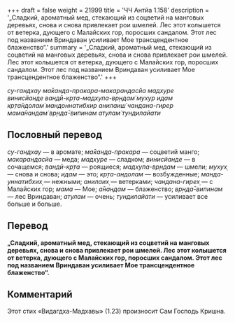 +++
draft = false
weight = 21999
title = 'ЧЧ Антйа 1.158'
description = '„Сладкий, ароматный мед, стекающий из соцветий на манговых деревьях, снова и снова привлекает рои шмелей. Лес этот колышется от ветерка, дующего с Малайских гор, поросших сандалом. Этот лес под названием Вриндаван усиливает Мое трансцендентное блаженство“.'
summary = '„Сладкий, ароматный мед, стекающий из соцветий на манговых деревьях, снова и снова привлекает рои шмелей. Лес этот колышется от ветерка, дующего с Малайских гор, поросших сандалом. Этот лес под названием Вриндаван усиливает Мое трансцендентное блаженство“.'
+++

_су-гандхау ма̄канда-пракара-макарандасйа мадхуре  
винисйанде вандӣ-кр̣та-мадхупа-вр̣ндам̇ мухур идам  
кр̣та̄ндолам̇ мандоннатибхир анилаиш́ чандана-гирер  
мама̄нандам̇ вр̣нда̄-випинам атулам̇ тундилайати_

## Пословный перевод

_су_\-_гандхау_ — в аромате; _ма̄канда_\-_пракара_ — соцветий манго; _макарандасйа_ — меда; _мадхуре_ — сладком; _винисйанде_ — в сочащемся; _вандӣ_\-_кр̣та_ — роящиеся; _мадхупа_\-_вр̣ндам_ — шмели; _мухух̣_ — снова и снова; _идам_ — это; _кр̣та_\-_андолам_ — возбужденные; _манда_\-_уннатибхих̣_ — нежными; _анилаих̣_ — ветерками; _чандана_\-_гирех̣_ — с Малайских гор; _мама_ — Мое; _а̄нандам_ — блаженство; _вр̣нда̄_\-_випинам_ — лес Вриндаван; _атулам_ — очень; _тундилайати_ — усиливает все больше и больше.

## Перевод

**„Сладкий, ароматный мед, стекающий из соцветий на манговых деревьях, снова и снова привлекает рои шмелей. Лес этот колышется от ветерка, дующего с Малайских гор, поросших сандалом. Этот лес под названием Вриндаван усиливает Мое трансцендентное блаженство“.**

## Комментарий

Этот стих «Видагдха-Мадхавы» (1.23) произносит Сам Господь Кришна.
